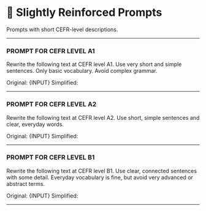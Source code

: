 # 🔹 Slightly Reinforced Prompts

Prompts with short CEFR-level descriptions.

---

### PROMPT FOR CEFR LEVEL A1 
Rewrite the following text at CEFR level A1.
Use very short and simple sentences. Only basic vocabulary. Avoid complex grammar.

Original: {INPUT}
Simplified:

---

### PROMPT FOR CEFR LEVEL A2
Rewrite the following text at CEFR level A2.
Use short, simple sentences and clear, everyday words.

Original: {INPUT}
Simplified:

---

### PROMPT FOR CEFR LEVEL B1
Rewrite the following text at CEFR level B1.
Use clear, connected sentences with some detail. Everyday vocabulary is fine, but avoid very advanced or abstract terms.

Original: {INPUT}
Simplified:

---
